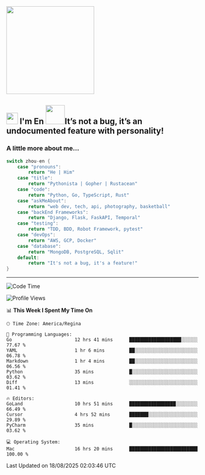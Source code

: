 <img align='center' src="https://media.giphy.com/media/GP1TJJSV4Ys1r64q2A/giphy.gif" width="230">

<h2><img src="https://emojis.slackmojis.com/emojis/images/1531849430/4246/blob-sunglasses.gif?1531849430" width="30"/> I'm En <img src="https://media.giphy.com/media/12oufCB0MyZ1Go/giphy.gif" width="50">It’s not a bug, it’s an undocumented feature with personality!</h2>


<!-- <img align='right' src="https://media.giphy.com/media/M9gbBd9nbDrOTu1Mqx/giphy.gif" width="230"> -->


### A little more about me... 
<!--
```javascript
const zhou-en = {
    pronouns: "He" | "Him",
    title: "Pythonista" | "Gopher" | "Rustacean",
    code: ["Python", "Go", "Rust", "TypeScript"],
    askMeAbout: ["web dev", "tech", "app dev", "photography"],
    technologies: {
        backEnd: {
            python: ["Django", "Flask", "FaskAPI"],
            go: []
        },
        scraping: ["selenium", "scrapy", "spider"],
        testing: ["Robot Framework"],
        devOps: ["AWS", "Docker", "GCP", "Nginx"],
        databases: ["mongo", "postgresql", "sqlite"],
        misc: ["Firebase", "Heroku"]
    },
    architecture: ["Event Driven Architecture", "Microservices"],
    currentFocus: ["Temporal", "Rust"],
    funFact: "It's not a bug, it's a feature!"
};
```
  -->

```go
switch zhou-en {
    case "pronouns":
        return "He | Him"
    case "title":
        return "Pythonista | Gopher | Rustacean"
    case "code":
        return "Python, Go, TypeScript, Rust"
    case "askMeAbout":
        return "web dev, tech, api, photography, basketball"
    case "backEnd Frameworks":
        return "Django, Flask, FaskAPI, Temporal"
    case "testing":
        return "TDD, BDD, Robot Framework, pytest"
    case "devOps":
        return "AWS, GCP, Docker"
    case "database":
        return "MongoDB, PostgreSQL, Sqlit"
    default:
        return "It's not a bug, it's a feature!"
}
```




---
<!--START_SECTION:waka-->
![Code Time](http://img.shields.io/badge/Code%20Time-2%2C463%20hrs%2037%20mins-blue)

![Profile Views](http://img.shields.io/badge/Profile%20Views-0-blue)

📊 **This Week I Spent My Time On** 

```text
🕑︎ Time Zone: America/Regina

💬 Programming Languages: 
Go                       12 hrs 41 mins      ███████████████████░░░░░░   77.67 % 
YAML                     1 hr 6 mins         ██░░░░░░░░░░░░░░░░░░░░░░░   06.78 % 
Markdown                 1 hr 4 mins         ██░░░░░░░░░░░░░░░░░░░░░░░   06.56 % 
Python                   35 mins             █░░░░░░░░░░░░░░░░░░░░░░░░   03.62 % 
Diff                     13 mins             ░░░░░░░░░░░░░░░░░░░░░░░░░   01.41 % 

🔥 Editors: 
GoLand                   10 hrs 51 mins      █████████████████░░░░░░░░   66.49 % 
Cursor                   4 hrs 52 mins       ███████░░░░░░░░░░░░░░░░░░   29.89 % 
PyCharm                  35 mins             █░░░░░░░░░░░░░░░░░░░░░░░░   03.62 % 

💻 Operating System: 
Mac                      16 hrs 20 mins      █████████████████████████   100.00 % 
```


 Last Updated on 18/08/2025 02:03:46 UTC
<!--END_SECTION:waka-->
